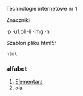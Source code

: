 Technologie internetowe nr 1

Znaczniki

·p
·u1,o1
  ·li
·img
·h

Szablon pliku html5:

```html```

<!DOCTYPE html>
<html lang="pl">
<head><meta charset="utf-8"><title>Szablon strony HTML5</title></head>
<body>
<h3>alfabet</h3>
<ol>
<li><a href="http://www.wp.pl">Elementarz</a>
<li>ola
</ol>
</body>
</html>


